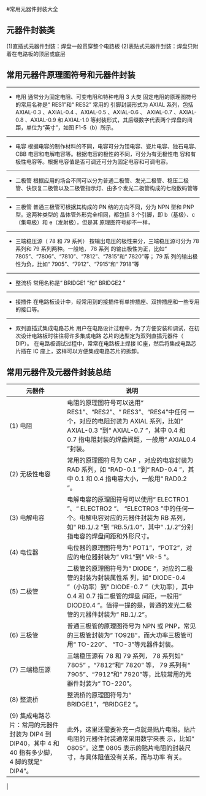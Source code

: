 ﻿#常用元器件封装大全
## 元器件封装类
(1)直插式元器件封装：焊盘一般贯穿整个电路板
(2)表贴式元器件封装：焊盘只附着在电路板的顶层或底层


## 常用元器件原理图符号和元器件封装
***
+ 电阻
通常分为固定电阻、可变电阻和特种电阻 3 大类
固定电阻的原理图符号的常用名称是“ RES1”和“ RES2”
常用的 引脚封装形式为 AXIAL 系列，包括 AXIAL-0.3 、AXIAL-0.4 、AXIAL-0.5 、AXIAL-0.6 、 AXIAL-0.7 、AXIAL-0.8 、AXIAL-0.9 和 AXIAL-1.0 等封装形式，其后缀数字代表两个焊盘的间 距，单位为“英寸”，如图 F1-5（b）所示。
***
+ 电容
根据电容的制作材料的不同，电容可分为钽电容、瓷片电容、独石电容、 CBB 电容和电解电容等。根据电容的极性的不同，可分为有无极性电 容和有极性电容等。根据电容值是否可调还可分为固定电容和可调电容。
***
+ 二极管
根据应用的场合不同可以分为普通二极管、发光二极管、稳压二极 管、快恢复二极管以及二极管指示灯、由多个发光二极管构成的七段数码管等
***
+ 三极管
普通三极管可根据其构成的 PN 结的方向不同，分为 NPN 型和 PNP 型。这两种类型的 晶体管外形完全相同，都包括 3 个引脚，即 b（基极）、c（集电极）和 e（发射极），但是其 原理图符号却不一样，
***
+ 三端稳压源（ 78 和 79 系列）
按输出电压的极性来分，三端稳压源可分为 78 系列和 79 系列两种。一般地， 78 系列 的输出极性为正，比如“ 7805”、“7806”、“7810”、“7812”、“7815”和“ 7820”等； 79 系 列的输出极性为负，比如“ 7905”、“7912”、“7915”和“ 7918”等
***
+ 整流桥
常用名称是“ BRIDGE1 ”和“ BRIDGE2 ”
***
+ 接插件
在电路板设计中，经常用到的接插件有单排插座、双排插座和一些专用的接口等。
***
+ 双列直插式集成电路芯片
用户在电路设计过程中，为了方便安装和调试，在初次设计电路板时往往将许多集成电路 芯片的选型定为双列直插元器件（ DIP）。
在电路板调试过程中，常常在电路板上焊接 IC座，然后将集成电路芯片插在 IC 座上，这样可以方便集成电路芯片的拆卸。

## 常用元器件及元器件封装总结 
|元器件|说明|
|--|--|
|(1) 电阻|电阻的原理图符号可以选用“ RES1”、“RES2”、“ RES3”、“RES4”中任何 一个，对应的电阻封装为 AXIAL 系列，比如“ AXIAL-0.3 ”到“ AXIAL-0.7 ”，其中 0.4 和 0.7 指电阻封装的焊盘间距，一般用“ AXIAL0.4 ”封装。|
|(2) 无极性电容|常用的原理图符号为 CAP ，对应的电容封装为 RAD 系列，如 “RAD-0.1 ”到“ RAD-0.4 ”，其中 0.1 和 0.4 指电容大小，一般用“ RAD0.2 ”。 |
|(3) 电解电容|电解电容的原理图符号可以使用“ ELECTRO1 ”、“ ELECTRO2 ”、 “ELECTRO3 ”中的任何一个。电解电容对应的元器件封装为 RB 系列，如“ RB.1/.2 ”到 “RB.5/1.0”，其中“ .1/.2”分别指电容的焊盘间距和外形尺寸。 |
|(4) 电位器|电位器的原理图符号为“ POT1”，“POT2”，对应的电位器封装为“ VR1”到“ VR-5 ”。|
|(5) 二极管|二极管的原理图符号为“ DIODE ”，对应的二极管的封装为封装属性系 列，如“ DIODE-0.4 ”（小功率）到“ DIODE-0.7 ”（大功率），其中 0.4 和 0.7 指二极管的焊盘 间距，一般用“ DIODE0.4 ”。值得一提的是，普通的发光二极管的元器件封装为“ RB.1/.2”。| 
|(6) 三极管|普通三极管的原理图符号为 NPN 或 PNP，常见的三极管封装为“ TO92B”，而大功率三极管可用“ TO-220”、 “TO-3”等元器件封装。 |
|(7) 三端稳压源|三端稳压源有 78 和 79 系列， 78 系列如“ 7805” ，“7812”和“ 7820” 等， 79 系列有“ 7905”、“7912”和“ 7920”等，比较常用的元器件封装为“ TO-220”。 |
|(8) 整流桥|整流桥的原理图符号为“ BRIDGE1”，“BRIDGE2 ”。|
|(9) 集成电路芯片：常用的元器件封装为 DIP4 到 DIP40，其中 4 和 40 指有多少脚， 4 脚的就是“ DIP4”。| 此外，这里还需要补充一点就是贴片电阻。贴片电阻的元器件封装通常采用数字来表 示，比如“ 0805”。这里 0805 表示的贴片电阻的封装尺寸，与具体阻值没有关系，而与功率 有关。|
|




